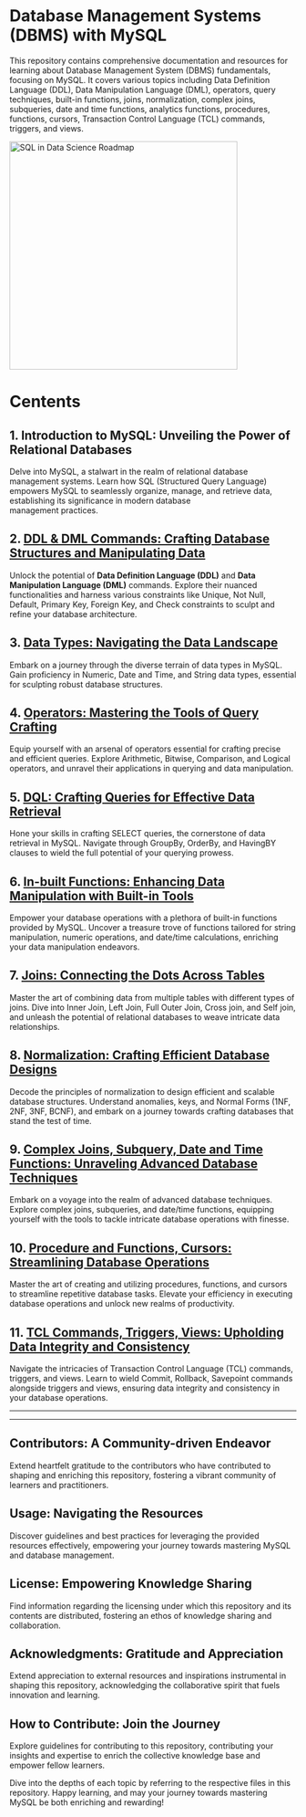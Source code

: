 # Database Management Systems (DBMS) with MySQL 

This repository contains comprehensive documentation and resources for learning about Database Management System (DBMS) fundamentals, focusing on MySQL. It covers various topics including Data Definition Language (DDL), Data Manipulation Language (DML), operators, query techniques, built-in functions, joins, normalization, complex joins, subqueries, date and time functions, analytics functions, procedures, functions, cursors, Transaction Control Language (TCL) commands, triggers, and views.

<img src="https://github.com/ziyaad123/SQL-Content/assets/150244397/edf5a00f-3e27-4626-a1f6-67031da85185" alt="SQL in Data Science Roadmap" width="400">

# Centents

## **1. Introduction to MySQL: Unveiling the Power of Relational Databases**

  Delve into MySQL, a stalwart in the realm of relational database management systems.
  Learn how SQL (Structured Query Language) empowers MySQL to seamlessly organize, manage, and retrieve data, establishing its significance in modern database     
  management practices.

## **2. [DDL & DML Commands: Crafting Database Structures and Manipulating Data](https://github.com/ziyaad123/SQL-Content/blob/main/Sql%20content/ddl%2Cdml%2Ccommands.sql)**

  Unlock the potential of **Data Definition Language (DDL)** and **Data Manipulation Language (DML)** commands. 
  Explore their nuanced functionalities and harness various constraints like Unique, Not Null, Default, Primary Key, Foreign Key, 
  and Check constraints to sculpt and refine your database architecture.

## **3. [Data Types: Navigating the Data Landscape](https://github.com/ziyaad123/SQL-Content/blob/main/Sql%20content/In-Built%20Functions.sql)**

  Embark on a journey through the diverse terrain of data types in MySQL. Gain proficiency in Numeric, Date and Time, and String data types, essential for            sculpting robust database structures.

## **4. [Operators: Mastering the Tools of Query Crafting](https://github.com/ziyaad123/SQL-Content/blob/main/Sql%20content/Operators.sql)**

  Equip yourself with an arsenal of operators essential for crafting precise and efficient queries. 
  Explore Arithmetic, Bitwise, Comparison, and Logical operators, and unravel their applications in querying and data manipulation.

## **5. [DQL: Crafting Queries for Effective Data Retrieval](https://github.com/ziyaad123/SQL-Content/blob/main/Sql%20content/DQL.sql)**

  Hone your skills in crafting SELECT queries, the cornerstone of data retrieval in MySQL.
  Navigate through GroupBy, OrderBy, and HavingBY clauses to wield the full potential of your querying prowess.

## **6. [In-built Functions: Enhancing Data Manipulation with Built-in Tools](https://github.com/ziyaad123/SQL-Content/blob/main/Sql%20content/In-Built%20Functions.sql)**

  Empower your database operations with a plethora of built-in functions provided by MySQL. 
  Uncover a treasure trove of functions tailored for string manipulation, numeric operations, 
  and date/time calculations, enriching your data manipulation endeavors.

## **7. [Joins: Connecting the Dots Across Tables](https://github.com/ziyaad123/SQL-Content/blob/main/Sql%20content/Joins.sql)**

  Master the art of combining data from multiple tables with different types of joins. 
  Dive into Inner Join, Left Join, Full Outer Join, Cross join, and Self join, and unleash the potential of relational databases to weave intricate data           
  relationships.

## **8. [Normalization: Crafting Efficient Database Designs](https://github.com/ziyaad123/SQL-Content/blob/main/Sql%20content/normalizations.sql)**

  Decode the principles of normalization to design efficient and scalable database structures.
  Understand anomalies, keys, and Normal Forms (1NF, 2NF, 3NF, BCNF), and embark on a journey towards crafting databases that stand the test of time.

## **9. [Complex Joins, Subquery, Date and Time Functions: Unraveling Advanced Database Techniques](https://github.com/ziyaad123/SQL-Content/blob/main/Sql%20content/complex%20joins%2Csubqueries%2C%20and%20date-time%20functions.sql)**

  Embark on a voyage into the realm of advanced database techniques. 
  Explore complex joins, subqueries, and date/time functions, equipping yourself with the tools to tackle intricate database operations with finesse.

## **10. [Procedure and Functions, Cursors: Streamlining Database Operations](https://github.com/ziyaad123/SQL-Content/blob/main/Sql%20content/Procedures%20%2CFunctions%20and%20Cursors.sql)**

  Master the art of creating and utilizing procedures, functions, and cursors to streamline repetitive database tasks.
  Elevate your efficiency in executing database operations and unlock new realms of productivity.

## **11. [TCL Commands, Triggers, Views: Upholding Data Integrity and Consistency](https://github.com/ziyaad123/SQL-Content/blob/main/Sql%20content/TCL%2CTRIGGERS%2CVEIWCOMMANSD.sql)**

  Navigate the intricacies of Transaction Control Language (TCL) commands, triggers, and views. 
  Learn to wield Commit, Rollback, Savepoint commands alongside triggers and views, ensuring data integrity and consistency in your database operations.

----
----
## **Contributors: A Community-driven Endeavor**

Extend heartfelt gratitude to the contributors who have contributed to shaping and enriching this repository,
fostering a vibrant community of learners and practitioners.

## **Usage: Navigating the Resources**

Discover guidelines and best practices for leveraging the provided resources effectively, 
empowering your journey towards mastering MySQL and database management.

## **License: Empowering Knowledge Sharing**

Find information regarding the licensing under which this repository and its contents are distributed, fostering an ethos of knowledge sharing and collaboration.

## **Acknowledgments: Gratitude and Appreciation**

Extend appreciation to external resources and inspirations instrumental in shaping this repository,
acknowledging the collaborative spirit that fuels innovation and learning.

## **How to Contribute: Join the Journey**

Explore guidelines for contributing to this repository, contributing your insights and expertise to enrich the collective knowledge base and empower fellow learners.

Dive into the depths of each topic by referring to the respective files in this repository. 
Happy learning, and may your journey towards mastering MySQL be both enriching and rewarding!

